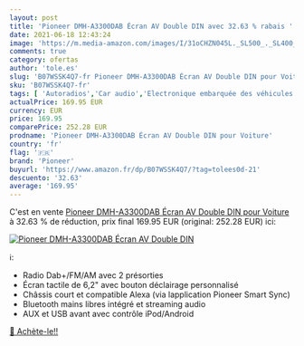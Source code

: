 ```yaml
---
layout: post
title: 'Pioneer DMH-A3300DAB Écran AV Double DIN avec 32.63 % rabais '
date: 2021-06-18 12:43:24
image: 'https://m.media-amazon.com/images/I/31oCHZN045L._SL500_._SL400_.jpg'
comments: true
category: ofertas
author: 'tole.es'
slug: 'B07WSSK4Q7-fr Pioneer DMH-A3300DAB Écran AV Double DIN pour Voiture'
sku: 'B07WSSK4Q7-fr'
tags: [ 'Autoradios','Car audio','Electronique embarquée des véhicules','Electronique pour voiture','High-Tech','pioneer', ]
actualPrice: 169.95 EUR
currency: EUR
price: 169.95
comparePrice: 252.28 EUR
prodname: 'Pioneer DMH-A3300DAB Écran AV Double DIN pour Voiture'
country: 'fr'
flag: '🇫🇷'
brand: 'Pioneer'
buyurl: 'https://www.amazon.fr/dp/B07WSSK4Q7/?tag=tolees0d-21'
descuento: '32.63'
average: '169.95'
---
```


C'est en vente [Pioneer DMH-A3300DAB Écran AV Double DIN pour Voiture](https://www.amazon.fr/dp/B07WSSK4Q7/?tag=tolees0d-21)  à  32.63 % de réduction, prix final  169.95 EUR (original: 252.28 EUR) ici:

[![Pioneer DMH-A3300DAB Écran AV Double DIN](https://m.media-amazon.com/images/I/31oCHZN045L._SL500_._SL400_.jpg)](https://www.amazon.fr/dp/B07WSSK4Q7/?tag=tolees0d-21)

ℹ️:

- Radio Dab+/FM/AM avec 2 présorties
- Écran tactile de 6,2" avec bouton déclairage personnalisé
- Châssis court et compatible Alexa (via lapplication Pioneer Smart Sync)
- Bluetooth mains libres intégré et streaming audio
- AUX et USB avant avec contrôle iPod/Android

[🛒 Achète-le!!](https://www.amazon.fr/dp/B07WSSK4Q7/?tag=tolees0d-21)
